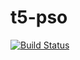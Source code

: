 # t5-pso

[![Build Status](https://travis-ci.org/WilliamWiethan/t5-pso.svg?branch=master)](https://travis-ci.org/WilliamWiethan/t5-pso)